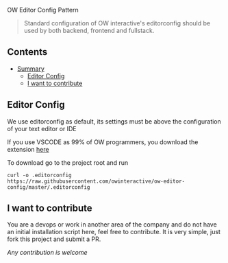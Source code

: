 OW Editor Config Pattern

> Standard configuration of OW interactive's editorconfig should be used by both backend, frontend and fullstack.

## Contents

- [Summary](#sumary)
	- [Editor Config](#editor-config)
	- [I want to contribute](#i-want-to-contribute)

## Editor Config

We use editorconfig as default, its settings must be above the configuration of your text editor or IDE

If you use VSCODE as 99% of OW programmers, you download the extension [here](https://github.com/editorconfig/editorconfig-vscode)

To download go to the project root and run

```
curl -o .editorconfig https://raw.githubusercontent.com/owinteractive/ow-editor-config/master/.editorconfig
```

## I want to contribute

You are a devops or work in another area of ​​the company and do not have an initial installation script here, feel free to contribute. It is very simple, just fork this project and submit a PR.

*Any contribution is welcome*